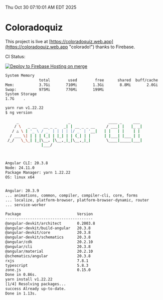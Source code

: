 Thu Oct 30 07:10:01 AM EDT 2025

# Coloradoquiz


This project is live at [https://coloradoquiz.web.app](https://coloradoquiz.web.app "colorado!") thanks to Firebase.

CI Status: 

[![Deploy to Firebase Hosting on merge](https://github.com/teamkushal/coloradoquiz/actions/workflows/firebase-hosting-merge.yml/badge.svg)](https://github.com/teamkushal/coloradoquiz/actions/workflows/firebase-hosting-merge.yml)

```bash
System Memory
               total        used        free      shared  buff/cache   available
Mem:           3.7Gi       710Mi       1.3Gi       8.8Mi       2.0Gi       3.0Gi
Swap:          975Mi       776Mi       199Mi
System Storage
1.7G	.
```
```bash
yarn run v1.22.22
$ ng version

     _                      _                 ____ _     ___
    / \   _ __   __ _ _   _| | __ _ _ __     / ___| |   |_ _|
   / △ \ | '_ \ / _` | | | | |/ _` | '__|   | |   | |    | |
  / ___ \| | | | (_| | |_| | | (_| | |      | |___| |___ | |
 /_/   \_\_| |_|\__, |\__,_|_|\__,_|_|       \____|_____|___|
                |___/
    


Angular CLI: 20.3.8
Node: 24.11.0
Package Manager: yarn 1.22.22
OS: linux x64
    

Angular: 20.3.9
... animations, common, compiler, compiler-cli, core, forms
... localize, platform-browser, platform-browser-dynamic, router
... service-worker

Package                         Version
---------------------------------------
@angular-devkit/architect       0.2003.8
@angular-devkit/build-angular   20.3.8
@angular-devkit/core            20.3.8
@angular-devkit/schematics      20.3.8
@angular/cdk                    20.2.10
@angular/cli                    20.3.8
@angular/material               20.2.10
@schematics/angular             20.3.8
rxjs                            7.8.1
typescript                      5.8.3
zone.js                         0.15.0
Done in 0.86s.
yarn install v1.22.22
[1/4] Resolving packages...
success Already up-to-date.
Done in 1.13s.
```
